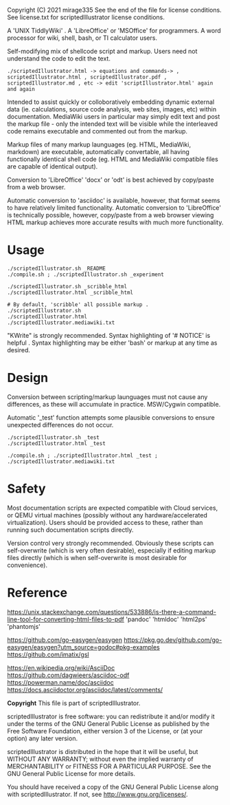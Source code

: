 Copyright (C) 2021 mirage335
See the end of the file for license conditions.
See license.txt for scriptedIllustrator license conditions.

A 'UNIX TiddlyWiki' . A 'LibreOffice' or 'MSOffice' for programmers. A word processor for wiki, shell, bash, or TI calculator users.


Self-modifying mix of shellcode script and markup. Users need not understand the code to edit the text.

```
./scriptedIllustrator.html -> equations and commands-> , scriptedIllustrator.html , scriptedIllustrator.pdf , scriptedIllustrator.md , etc -> edit 'scriptIllustrator.html' again and again
```


Intended to assist quickly or colloboratively embedding dynamic external data (ie. calculations, source code analysis, web sites, images, etc) within documentation. MediaWiki users in particular may simply edit text and post the markup file - only the intended text will be visible while the interleaved code remains executable and commented out from the markup. 

Markup files of many markup launguages (eg. HTML, MediaWiki, markdown) are executable, automatically convertable, all having functionally identical shell code (eg. HTML and MediaWiki compatible files are capable of identical output).

Conversion to 'LibreOffice' 'docx' or 'odt' is best achieved by copy/paste from a web browser.

Automatic conversion to 'asciidoc' is available, however, that format seems to have relatively limited functionality. Automatic conversion to 'LibreOffice' is technically possible, however, copy/paste from a web browser viewing HTML markup achieves more accurate results with much more functionality.


# Usage

```
./scriptedIllustrator.sh _README
./compile.sh ; ./scriptedIllustrator.sh _experiment

./scriptedIllustrator.sh _scribble_html
./scriptedIllustrator.html _scribble_html

# By default, 'scribble' all possible markup .
./scriptedIllustrator.sh
./scriptedIllustrator.html
./scriptedIllustrator.mediawiki.txt
```

"KWrite" is strongly recommended. Syntax highlighting of '# NOTICE' is helpful . Syntax highlighting may be either 'bash' or markup at any time as desired.



# Design


Conversion between scripting/markup launguages must not cause any differences, as these will accumulate in practice. MSW/Cygwin compatible.

Automatic '_test' function attempts some plausible conversions to ensure unexpected differences do not occur.

```
./scriptedIllustrator.sh _test
./scriptedIllustrator.html _test

./compile.sh ; ./scriptedIllustrator.html _test ; ./scriptedIllustrator.mediawiki.txt

```



# Safety

Most documentation scripts are expected compatible with Cloud services, or QEMU virtual machines (possibly without any hardware/accelerated virtualization). Users should be provided access to these, rather than running such documentation scripts directly.

Version control very strongly recommended. Obviously these scripts can self-overwrite (which is very often desirable), especially if editing markup files directly (which is when self-overwrite is most desirable for convenience).




# Reference

https://unix.stackexchange.com/questions/533886/is-there-a-command-line-tool-for-converting-html-files-to-pdf
 'pandoc'
 'htmldoc'
 'html2ps'
 'phantomjs'


https://github.com/go-easygen/easygen
https://pkg.go.dev/github.com/go-easygen/easygen?utm_source=godoc#pkg-examples
https://github.com/imatix/gsl


https://en.wikipedia.org/wiki/AsciiDoc
https://github.com/dagwieers/asciidoc-odf
https://powerman.name/doc/asciidoc
https://docs.asciidoctor.org/asciidoc/latest/comments/



__Copyright__
This file is part of scriptedIllustrator.

scriptedIllustrator is free software: you can redistribute it and/or modify
it under the terms of the GNU General Public License as published by
the Free Software Foundation, either version 3 of the License, or
(at your option) any later version.

scriptedIllustrator is distributed in the hope that it will be useful,
but WITHOUT ANY WARRANTY; without even the implied warranty of
MERCHANTABILITY or FITNESS FOR A PARTICULAR PURPOSE.  See the
GNU General Public License for more details.

You should have received a copy of the GNU General Public License
along with scriptedIllustrator.  If not, see <http://www.gnu.org/licenses/>.
